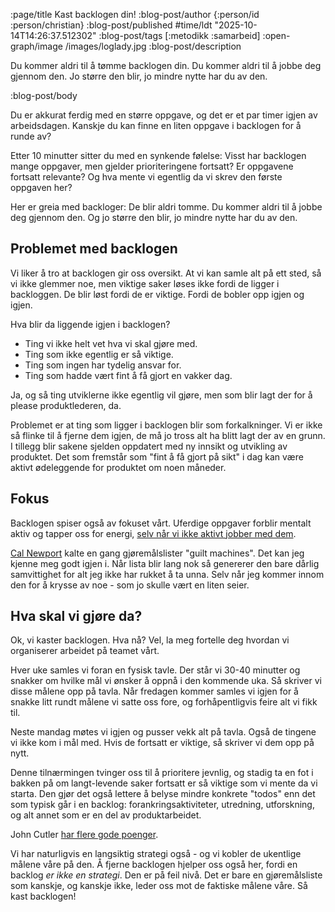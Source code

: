 :page/title Kast backlogen din!
:blog-post/author {:person/id :person/christian}
:blog-post/published #time/ldt "2025-10-14T14:26:37.512302"
:blog-post/tags [:metodikk :samarbeid]
:open-graph/image /images/loglady.jpg
:blog-post/description

Du kommer aldri til å tømme backlogen din. Du kommer aldri til å jobbe deg
gjennom den. Jo større den blir, jo mindre nytte har du av den.

:blog-post/body

Du er akkurat ferdig med en større oppgave, og det er et par timer igjen av
arbeidsdagen. Kanskje du kan finne en liten oppgave i backlogen for å runde av?

Etter 10 minutter sitter du med en synkende følelse: Visst har backlogen mange
oppgaver, men gjelder prioriteringene fortsatt? Er oppgavene fortsatt relevante?
Og hva mente vi egentlig da vi skrev den første oppgaven her?

Her er greia med backloger: De blir aldri tomme. Du kommer aldri til å jobbe deg
gjennom den. Og jo større den blir, jo mindre nytte har du av den.

## Problemet med backlogen

Vi liker å tro at backlogen gir oss oversikt. At vi kan samle alt på ett sted,
så vi ikke glemmer noe, men viktige saker løses ikke fordi de ligger i
backloggen. De blir løst fordi de er viktige. Fordi de bobler opp igjen og
igjen.

Hva blir da liggende igjen i backlogen?

- Ting vi ikke helt vet hva vi skal gjøre med.
- Ting som ikke egentlig er så viktige.
- Ting som ingen har tydelig ansvar for.
- Ting som hadde vært fint å få gjort en vakker dag.


Ja, og så ting utviklerne ikke egentlig vil gjøre, men som blir lagt der for å
please produktlederen, da.

Problemet er at ting som ligger i backlogen blir som forkalkninger. Vi er ikke
så flinke til å fjerne dem igjen, de må jo tross alt ha blitt lagt der av en
grunn. I tillegg blir sakene sjelden oppdatert med ny innsikt og utvikling av
produktet. Det som fremstår som "fint å få gjort på sikt" i dag kan være aktivt
ødeleggende for produktet om noen måneder.

## Fokus

Backlogen spiser også av fokuset vårt. Uferdige oppgaver forblir mentalt aktiv
og tapper oss for energi, [selv når vi ikke aktivt jobber med
dem](https://en.wikipedia.org/wiki/Zeigarnik_effect).

[Cal Newport](https://calnewport.com/) kalte en gang gjøremålslister "guilt
machines". Det kan jeg kjenne meg godt igjen i. Når lista blir lang nok så
genererer den bare dårlig samvittighet for alt jeg ikke har rukket å ta unna.
Selv når jeg kommer innom den for å krysse av noe - som jo skulle vært en liten
seier.

## Hva skal vi gjøre da?

Ok, vi kaster backlogen. Hva nå? Vel, la meg fortelle deg hvordan vi organiserer
arbeidet på teamet vårt.

Hver uke samles vi foran en fysisk tavle. Der står vi 30-40 minutter og snakker
om hvilke mål vi ønsker å oppnå i den kommende uka. Så skriver vi disse målene
opp på tavla. Når fredagen kommer samles vi igjen for å snakke litt rundt målene
vi satte oss fore, og forhåpentligvis feire alt vi fikk til.

Neste mandag møtes vi igjen og pusser vekk alt på tavla. Også de tingene vi ikke
kom i mål med. Hvis de fortsatt er viktige, så skriver vi dem opp på nytt.

Denne tilnærmingen tvinger oss til å prioritere jevnlig, og stadig ta en fot i
bakken på om langt-levende saker fortsatt er så viktige som vi mente da vi
starta. Den gjør det også lettere å belyse mindre konkrete "todos" enn det som
typisk går i en backlog: forankringsaktiviteter, utredning, utforskning, og alt
annet som er en del av produktarbeidet.

John Cutler [har flere gode
poenger](https://cutlefish.substack.com/p/tbm-292-friction-documentation-and).

Vi har naturligvis en langsiktig strategi også - og vi kobler de ukentlige
målene våre på den. Å fjerne backlogen hjelper oss også her, fordi en backlog
*er ikke en strategi*. Den er på feil nivå. Det er bare en gjøremålsliste som
kanskje, og kanskje ikke, leder oss mot de faktiske målene våre. Så kast
backlogen!
